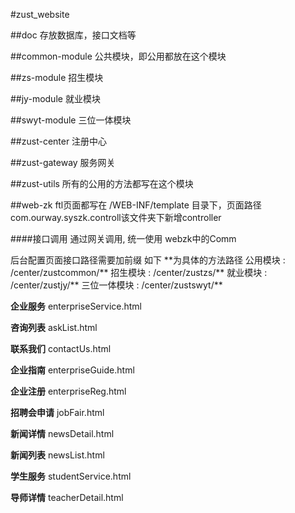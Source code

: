 #zust_website

##doc
存放数据库，接口文档等

##common-module
公共模块，即公用都放在这个模块

##zs-module
招生模块

##jy-module
就业模块

##swyt-module
三位一体模块

##zust-center
注册中心

##zust-gateway
服务网关   

##zust-utils
所有的公用的方法都写在这个模块
             
##web-zk
ftl页面都写在 /WEB-INF/template 目录下，页面路径 com.ourway.syszk.controll该文件夹下新增controller

####接口调用
通过网关调用, 统一使用 webzk中的Comm

后台配置页面接口路径需要加前缀 如下 \*\*为具体的方法路径
公用模块 : /center/zustcommon/**
招生模块 : /center/zustzs/**
就业模块 : /center/zustjy/**
三位一体模块 : /center/zustswyt/**




**企业服务**
    enterpriseService.html

**咨询列表**
    askList.html
    
**联系我们**
    contactUs.html
  
**企业指南**
  enterpriseGuide.html

**企业注册**
    enterpriseReg.html
  
**招聘会申请**
  jobFair.html
    
**新闻详情**
  newsDetail.html
    
**新闻列表**
  newsList.html
  
**学生服务**
    studentService.html
  
**导师详情**
    teacherDetail.html
